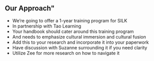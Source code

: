 ## Our Approach"
- We’re going to offer a 1-year training program for SILK
- In partnership with Tao Learning
- Your handbook should cater around this training program
- And needs to emphasize cultural immersion and cultural fusion
- Add this to your research and incorporate it into your paperwork
- Have discussion with Suzanne surrounding it if you need clarity
- Utilize Zee for more research on how to navigate it

